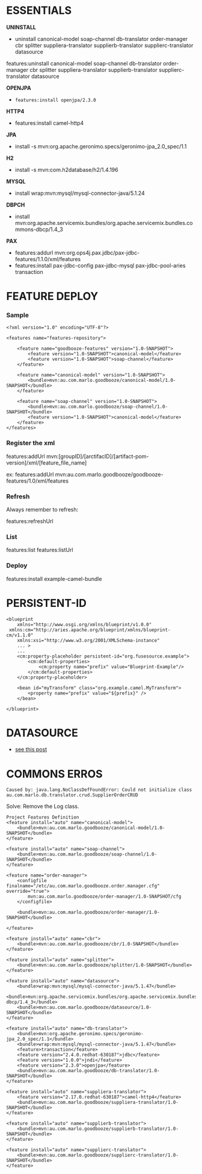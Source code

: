 # ESSENTIALS

**UNINSTALL**
- uninstall canonical-model soap-channel db-translator  order-manager cbr splitter suppliera-translator supplierb-translator supplierc-translator datasource

features:uninstall canonical-model soap-channel db-translator order-manager cbr splitter suppliera-translator supplierb-translator supplierc-translator datasource


**OPENJPA**
- `features:install openjpa/2.3.0`

**HTTP4**
- features:install camel-http4

**JPA**
- install -s mvn:org.apache.geronimo.specs/geronimo-jpa_2.0_spec/1.1 


**H2**
- install -s mvn:com.h2database/h2/1.4.196

**MYSQL**
- install wrap:mvn:mysql/mysql-connector-java/5.1.24

**DBPCH**
- install mvn:org.apache.servicemix.bundles/org.apache.servicemix.bundles.commons-dbcp/1.4_3

**PAX**
- features:addurl mvn:org.ops4j.pax.jdbc/pax-jdbc-features/1.1.0/xml/features
- features:install pax-jdbc-config pax-jdbc-mysql pax-jdbc-pool-aries transaction 

# FEATURE DEPLOY 

### Sample
```
<?xml version="1.0" encoding="UTF-8"?>

<features name="features-repository">

    <feature name="goodbooze-features" version="1.0-SNAPSHOT">
        <feature version="1.0-SNAPSHOT">canonical-model</feature>
        <feature version="1.0-SNAPSHOT">soap-channel</feature>
    </feature>

    <feature name="canonical-model" version="1.0-SNAPSHOT">
        <bundle>mvn:au.com.marlo.goodbooze/canonical-model/1.0-SNAPSHOT</bundle>
    </feature>

    <feature name="soap-channel" version="1.0-SNAPSHOT">
        <bundle>mvn:au.com.marlo.goodbooze/soap-channel/1.0-SNAPSHOT</bundle>
        <feature version="1.0-SNAPSHOT">canonical-model</feature>
    </feature>
</features>
```

### Register the xml 
features:addUrl mvn:[groupID]/[arctifacID]/[artifact-pom-version]/xml/[feature_file_name]

ex:
features:addUrl mvn:au.com.marlo.goodbooze/goodbooze-features/1.0/xml/features

### Refresh
Always remember to refresh:

features:refreshUrl

### List
features:list
features:listUrl

### Deploy
features:install example-camel-bundle

# PERSISTENT-ID
````
<blueprint
    xmlns="http://www.osgi.org/xmlns/blueprint/v1.0.0"
 xmlns:cm="http://aries.apache.org/blueprint/xmlns/blueprint-cm/v1.1.0"
    xmlns:xsi="http://www.w3.org/2001/XMLSchema-instance"
    ... >
    ...
    <cm:property-placeholder persistent-id="org.fusesource.example">
        <cm:default-properties>
            <cm:property name="prefix" value="Blueprint-Example"/>
        </cm:default-properties>
    </cm:property-placeholder>

    <bean id="myTransform" class="org.example.camel.MyTransform">
        <property name="prefix" value="${prefix}" />
    </bean>

</blueprint>
````
# DATASOURCE
- [see this post ](https://stackoverflow.com/questions/44528974/fuse-6-3-dbcp-basic-datasource)
# COMMONS ERROS

```
Caused by: java.lang.NoClassDefFoundError: Could not initialize class au.com.marlo.db.translator.crud.SupplierOrderCRUD
```
Solve: Remove the Log class. 




    Project Features Definition
    <feature install="auto" name="canonical-model">
        <bundle>mvn:au.com.marlo.goodbooze/canonical-model/1.0-SNAPSHOT</bundle>
    </feature>

    <feature install="auto" name="soap-channel">
        <bundle>mvn:au.com.marlo.goodbooze/soap-channel/1.0-SNAPSHOT</bundle>
    </feature>

    <feature name="order-manager">
        <configfile  finalname="/etc/au.com.marlo.goodbooze.order.manager.cfg" override="true">
            mvn:au.com.marlo.goodbooze/order-manager/1.0-SNAPSHOT/cfg
        </configfile>

        <bundle>mvn:au.com.marlo.goodbooze/order-manager/1.0-SNAPSHOT</bundle>

    </feature>

    <feature install="auto" name="cbr">
        <bundle>mvn:au.com.marlo.goodbooze/cbr/1.0-SNAPSHOT</bundle>
    </feature>

    <feature install="auto" name="splitter">
        <bundle>mvn:au.com.marlo.goodbooze/splitter/1.0-SNAPSHOT</bundle>
    </feature>

    <feature install="auto" name="datasource">
        <bundle>wrap:mvn:mysql/mysql-connector-java/5.1.47</bundle>
        <bundle>mvn:org.apache.servicemix.bundles/org.apache.servicemix.bundles.commons-dbcp/1.4_3</bundle>
        <bundle>mvn:au.com.marlo.goodbooze/datasource/1.0-SNAPSHOT</bundle>
    </feature>

    <feature install="auto" name="db-translator">
        <bundle>mvn:org.apache.geronimo.specs/geronimo-jpa_2.0_spec/1.1</bundle>
        <bundle>wrap:mvn:mysql/mysql-connector-java/5.1.47</bundle>
        <feature>transaction</feature>
        <feature version="2.4.0.redhat-630187">jdbc</feature>
        <feature version="1.0.0">jndi</feature>
        <feature version="2.3.0">openjpa</feature>
        <bundle>mvn:au.com.marlo.goodbooze/db-translator/1.0-SNAPSHOT</bundle>
    </feature>

    <feature install="auto" name="suppliera-translator">
        <feature version="2.17.0.redhat-630187">camel-http4</feature>
        <bundle>mvn:au.com.marlo.goodbooze/suppliera-translator/1.0-SNAPSHOT</bundle>
    </feature>

    <feature install="auto" name="supplierb-translator">
        <bundle>mvn:au.com.marlo.goodbooze/supplierb-translator/1.0-SNAPSHOT</bundle>
    </feature>

    <feature install="auto" name="supplierc-translator">
        <bundle>mvn:au.com.marlo.goodbooze/supplierc-translator/1.0-SNAPSHOT</bundle>
    </feature>
